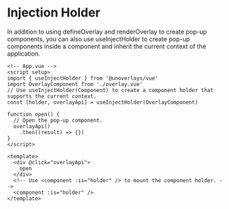 # Injection Holder

In addition to using defineOverlay and renderOverlay to create pop-up components, you can also use useInjectHolder to create pop-up components inside a component and inherit the current context of the application.

```vue
<!-- App.vue -->
<script setup>
import { useInjectHolder } from '@unoverlays/vue'
import OverlayComponent from './overlay.vue'
// Use useInjectHolder(Component) to create a component holder that supports the current context.
const [holder, overlayApi] = useInjectHolder(OverlayComponent)

function open() {
  // Open the pop-up component.
  overlayApi()
    .then((result) => {})
}
</script>

<template>
  <div @click="overlayApi">
    open
  </div>
  <!-- Use <component :is="holder" /> to mount the component holder. -->
  <component :is="holder" />
</template>
```

